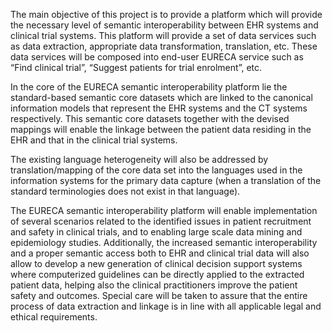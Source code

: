 The main objective of this project is to provide a platform which will provide the necessary level of semantic interoperability between EHR systems and clinical trial systems. This platform will provide a set of data services such as data extraction, appropriate data transformation, translation, etc. These data services will be composed into end-user EURECA service such as “Find clinical trial”, “Suggest patients for trial enrolment”, etc.

In the core of the EURECA semantic interoperability platform lie the standard-based semantic core datasets which are linked to the canonical information models that represent the EHR systems and the CT systems respectively. This semantic core datasets together with the devised mappings will enable the linkage between the patient data residing in the EHR and that in the clinical trial systems.

The existing language heterogeneity will also be addressed by translation/mapping of the core data set into the languages used in the information systems for the primary data capture (when a translation of the standard terminologies does not exist in that language).

The EURECA semantic interoperability platform will enable implementation of several scenarios related to the identified issues in patient recruitment and safety in clinical trials, and to enabling large scale data mining and epidemiology studies. Additionally, the increased semantic interoperability and a proper semantic access both to EHR and clinical trial data will also allow to develop a new generation of clinical decision support systems where computerized guidelines can be directly applied to the extracted patient data, helping also the clinical practitioners improve the patient safety and outcomes. Special care will be taken to assure that the entire process of data extraction and linkage is in line with all applicable legal and ethical requirements.
